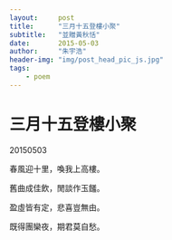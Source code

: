 ```yaml
---
layout:     post
title:      "三月十五登樓小聚"
subtitle:   "並贈黃秋恬"
date:       2015-05-03
author:     "朱宇浩"
header-img: "img/post_head_pic_js.jpg"
tags:
    - poem
---
```



# 三月十五登樓小聚
20150503

春風迎十里，喚我上高樓。

舊曲成佳飲，閒談作玉饈。

盈虛皆有定，悲喜豈無由。

既得團欒夜，期君莫自愁。
